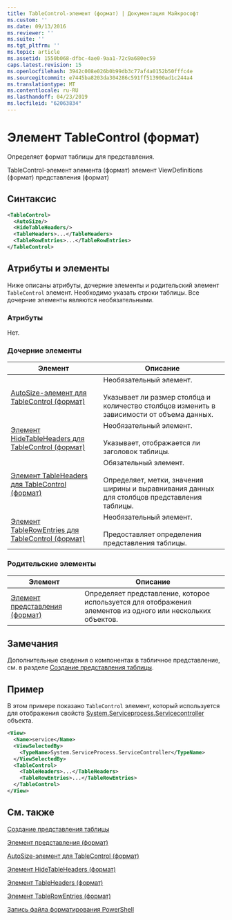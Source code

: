 ```yaml
---
title: TableControl-элемент (формат) | Документация Майкрософт
ms.custom: ''
ms.date: 09/13/2016
ms.reviewer: ''
ms.suite: ''
ms.tgt_pltfrm: ''
ms.topic: article
ms.assetid: 1550b068-dfbc-4ae0-9aa1-72c9a680ec59
caps.latest.revision: 15
ms.openlocfilehash: 3942c008e026b0b99db3c77af4a0152b50fffc4e
ms.sourcegitcommit: e7445ba8203da304286c591ff513900ad1c244a4
ms.translationtype: MT
ms.contentlocale: ru-RU
ms.lasthandoff: 04/23/2019
ms.locfileid: "62063834"
---
```

# <a name="tablecontrol-element-format"></a>Элемент TableControl (формат)

Определяет формат таблицы для представления.

TableControl-элемент элемента (формат) элемент ViewDefinitions (формат) представления (формат)

## <a name="syntax"></a>Синтаксис

```xml
<TableControl>
  <AutoSize/>
  <HideTableHeaders/>
  <TableHeaders>...</TableHeaders>
  <TableRowEntries>...</TableRowEntries>
</TableControl>

```

## <a name="attributes-and-elements"></a>Атрибуты и элементы

Ниже описаны атрибуты, дочерние элементы и родительский элемент `TableControl` элемент. Необходимо указать строки таблицы. Все дочерние элементы являются необязательными.

### <a name="attributes"></a>Атрибуты

Нет.

### <a name="child-elements"></a>Дочерние элементы

|Элемент|Описание|
|-------------|-----------------|
|[AutoSize-элемент для TableControl (формат)](./autosize-element-for-tablecontrol-format.md)|Необязательный элемент.<br /><br /> Указывает ли размер столбца и количество столбцов изменить в зависимости от объема данных.|
|[Элемент HideTableHeaders для TableControl (формат)](./hidetableheaders-element-format.md)|Необязательный элемент.<br /><br /> Указывает, отображается ли заголовок таблицы.|
|[Элемент TableHeaders для TableControl (формат)](./tableheaders-element-format.md)|Обязательный элемент.<br /><br /> Определяет, метки, значения ширины и выравнивания данных для столбцов представления таблицы.|
|[Элемент TableRowEntries для TableControl (формат)](./tablerowentries-element-for-tablecontrol-format.md)|Необязательный элемент.<br /><br /> Предоставляет определения представления таблицы.|

### <a name="parent-elements"></a>Родительские элементы

|Элемент|Описание|
|-------------|-----------------|
|[Элемент представления (формат)](./view-element-format.md)|Определяет представление, которое используется для отображения элементов из одного или нескольких объектов.|

## <a name="remarks"></a>Замечания

Дополнительные сведения о компонентах в табличное представление, см. в разделе [Создание представления таблицы](./creating-a-table-view.md).

## <a name="example"></a>Пример

В этом примере показано `TableControl` элемент, который используется для отображения свойств [System.Serviceprocess.Servicecontroller](/dotnet/api/System.ServiceProcess.ServiceController) объекта.

```xml
<View>
  <Name>service</Name>
  <ViewSelectedBy>
    <TypeName>System.ServiceProcess.ServiceController</TypeName>
  </ViewSelectedBy>
  <TableControl>
    <TableHeaders>...</TableHeaders>
    <TableRowEntries>...</TableRowEntries>
  </TableControl>
</View>

```

## <a name="see-also"></a>См. также

[Создание представления таблицы](./creating-a-table-view.md)

[Элемент представления (формат)](./view-element-format.md)

[AutoSize-элемент для TableControl (формат)](./autosize-element-for-tablecontrol-format.md)

[Элемент HideTableHeaders (формат)](./hidetableheaders-element-format.md)

[Элемент TableHeaders (формат)](./tableheaders-element-format.md)

[Элемент TableRowEntries (формат)](./tablerowentries-element-for-tablecontrol-format.md)

[Запись файла форматирования PowerShell](./writing-a-powershell-formatting-file.md)
